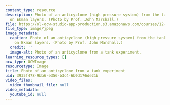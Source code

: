 ```yaml
---
content_type: resource
description: Photo of an anticyclone (high pressure system) from the tank experiment
  on Ekman layers. (Photo by Prof. John Marshall.)
file: https://ol-ocw-studio-app-production.s3.amazonaws.com/courses/12-307-weather-and-climate-laboratory-spring-2009/3935f4789bb6e356b3c46b0d176de21b_12-307s09-th.jpg
file_type: image/jpeg
image_metadata:
  caption: Photo of an anticyclone (high pressure system) from the tank experiment
    on Ekman layers. (Photo by Prof. John Marshall.)
  credit: ''
  image-alt: Photo of an anticyclone from a tank experiment.
learning_resource_types: []
ocw_type: OCWImage
resourcetype: Image
title: Photo of an anticyclone from a tank experiment
uid: 3935f478-9bb6-e356-b3c4-6b0d176de21b
video_files:
  video_thumbnail_file: null
video_metadata:
  youtube_id: null
---
```

